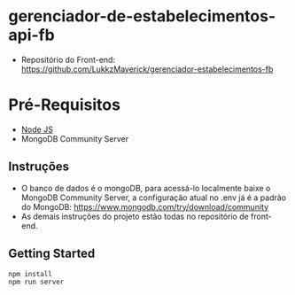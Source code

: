 # gerenciador-de-estabelecimentos-api-fb

- Repositório do Front-end: https://github.com/LukkzMaverick/gerenciador-estabelecimentos-fb

# Pré-Requisitos

 - [Node JS](https://nodejs.org/en/)
 - MongoDB Community Server

## Instruções

- O banco de dados é o mongoDB, para acessá-lo localmente baixe o MongoDB Community Server, a configuração atual no .env já é a padrão do MongoDB: https://www.mongodb.com/try/download/community
- As demais instruções do projeto estão todas no repositório de front-end.
## Getting Started

    npm install   
    npm run server
